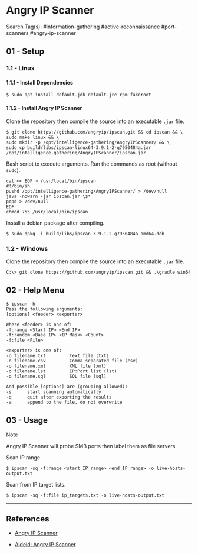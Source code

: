 # Angry IP Scanner

Search Tag(s): #information-gathering #active-reconnaissance #port-scanners #angry-ip-scanner

## 01 - Setup

### 1.1 - Linux

#### 1.1.1 - Install Dependencies

```
$ sudo apt install default-jdk default-jre rpm fakeroot
```

#### 1.1.2 - Install Angry IP Scanner

Clone the repository then compile the source into an executable `.jar` file.

```
$ git clone https://github.com/angryip/ipscan.git && cd ipscan && \
sudo make linux && \
sudo mkdir -p /opt/intelligence-gathering/AngryIPScanner/ && \
sudo cp build/libs/ipscan-linux64-3.9.1-2-g7950484a.jar /opt/intelligence-gathering/AngryIPScanner/ipscan.jar
```

Bash script to execute arguments. Run the commands as root (without `sudo`).

```
cat << EOF > /usr/local/bin/ipscan
#!/bin/sh
pushd /opt/intelligence-gathering/AngryIPScanner/ > /dev/null
java -nowarn -jar ipscan.jar \$*
popd > /dev/null
EOF
chmod 755 /usr/local/bin/ipscan
```

Install a debian package after compiling.

```
$ sudo dpkg -i build/libs/ipscan_3.9.1-2-g7950484a_amd64.deb
```

### 1.2 - Windows

Clone the repository then compile the source into an executable `.jar` file.

```
C:\> git clone https://github.com/angryip/ipscan.git && .\gradle win64
```

## 02 - Help Menu

```
$ ipscan -h        
Pass the following arguments:
[options] <feeder> <exporter>

Where <feeder> is one of:
-f:range <Start IP> <End IP>
-f:random <Base IP> <IP Mask> <Count>
-f:file <File>

<exporter> is one of:
-o filename.txt         Text file (txt)
-o filename.csv         Comma-separated file (csv)
-o filename.xml         XML file (xml)
-o filename.lst         IP:Port list (lst)
-o filename.sql         SQL file (sql)

And possible [options] are (grouping allowed):
-s      start scanning automatically
-q      quit after exporting the results
-a      append to the file, do not overwrite
```

## 03 - Usage

> [!NOTE]
> Angry IP Scanner will probe SMB ports then label them as file servers.

Scan IP range.

```
$ ipscan -sq -f:range <start_IP_range> <end_IP_range> -o live-hosts-output.txt
```

Scan from IP target lists.

```
$ ipscan -sq -f:file ip_targets.txt -o live-hosts-output.txt
```

---
## References

- [Angry IP Scanner](https://angryip.org/)

- [Aldeid: Angry IP Scanner](https://www.aldeid.com/wiki/Angry-IPScan)
